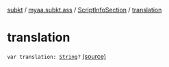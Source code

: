[subkt](../../index.md) / [myaa.subkt.ass](../index.md) / [ScriptInfoSection](index.md) / [translation](./translation.md)

# translation

`var translation: `[`String`](https://kotlinlang.org/api/latest/jvm/stdlib/kotlin/-string/index.html)`?` [(source)](https://github.com/Myaamori/SubKt/blob/master/src/main/kotlin/myaa/subkt/ass/parser.kt#L697)